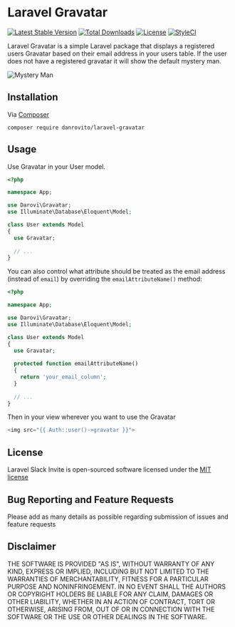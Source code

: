 # Laravel Gravatar

[![Latest Stable Version](https://poser.pugx.org/danrovito/laravel-gravatar/v/stable)](https://packagist.org/packages/danrovito/laravel-gravatar) [![Total Downloads](https://poser.pugx.org/danrovito/laravel-gravatar/downloads)](https://packagist.org/packages/danrovito/laravel-gravatar) [![License](https://poser.pugx.org/danrovito/laravel-gravatar/license)](https://packagist.org/packages/danrovito/laravel-gravatar) [![StyleCI](https://styleci.io/repos/42085428/shield?branch=master)](https://styleci.io/repos/42085428)

Laravel Gravatar is a simple Laravel package that displays a registered users Gravatar based on their email address in your users table.  If the user does not have a registered gravatar it will show the default mystery man.

![Mystery Man](https://secure.gravatar.com/avatar/6e600a1f5823cf4a7f267b709dc530a5?d=mm)

## Installation

Via [Composer](https://getcomposer.org/)

`composer require danrovito/laravel-gravatar`

## Usage

Use Gravatar in your User model.

```php
<?php

namespace App;

use Darovi\Gravatar;
use Illuminate\Database\Eloquent\Model;

class User extends Model
{
  use Gravatar;
 
  // ...
}
```

You can also control what attribute should be treated as the email address (instead of `email`) by overriding the `emailAttributeName()` method:

```php
<?php

namespace App;

use Darovi\Gravatar;
use Illuminate\Database\Eloquent\Model;

class User extends Model
{
  use Gravatar;
  
  protected function emailAttributeName()
  {
    return 'your_email_column';
  }
  
  // ...
}
```

Then in your view wherever you want to use the Gravatar

```php
<img src="{{ Auth::user()->gravatar }}">
```

## License

Laravel Slack Invite is open-sourced software licensed under the [MIT license](http://opensource.org/licenses/MIT)

## Bug Reporting and Feature Requests

Please add as many details as possible regarding submission of issues and feature requests

## Disclaimer

THE SOFTWARE IS PROVIDED "AS IS", WITHOUT WARRANTY OF ANY KIND, EXPRESS OR IMPLIED, INCLUDING BUT NOT LIMITED TO THE WARRANTIES OF MERCHANTABILITY, FITNESS FOR A PARTICULAR PURPOSE AND NONINFRINGEMENT. IN NO EVENT SHALL THE AUTHORS OR COPYRIGHT HOLDERS BE LIABLE FOR ANY CLAIM, DAMAGES OR OTHER LIABILITY, WHETHER IN AN ACTION OF CONTRACT, TORT OR OTHERWISE, ARISING FROM, OUT OF OR IN CONNECTION WITH THE SOFTWARE OR THE USE OR OTHER DEALINGS IN THE SOFTWARE.
